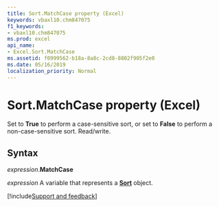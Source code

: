 ```yaml
---
title: Sort.MatchCase property (Excel)
keywords: vbaxl10.chm847075
f1_keywords:
- vbaxl10.chm847075
ms.prod: excel
api_name:
- Excel.Sort.MatchCase
ms.assetid: f0999562-b18a-8a8c-2cd8-8802f905f2e0
ms.date: 05/16/2019
localization_priority: Normal
---
```



# Sort.MatchCase property (Excel)

Set to **True** to perform a case-sensitive sort, or set to **False** to perform a non-case-sensitive sort. Read/write.


## Syntax

_expression_.**MatchCase**

_expression_ A variable that represents a **[Sort](Excel.Sort.md)** object.




[!include[Support and feedback](~/includes/feedback-boilerplate.md)]